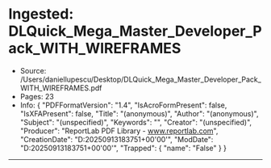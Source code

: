 # Ingested: DLQuick_Mega_Master_Developer_Pack_WITH_WIREFRAMES

- Source: /Users/daniellupescu/Desktop/DLQuick_Mega_Master_Developer_Pack_WITH_WIREFRAMES.pdf
- Pages: 23
- Info: {
  "PDFFormatVersion": "1.4",
  "IsAcroFormPresent": false,
  "IsXFAPresent": false,
  "Title": "(anonymous)",
  "Author": "(anonymous)",
  "Subject": "(unspecified)",
  "Keywords": "",
  "Creator": "(unspecified)",
  "Producer": "ReportLab PDF Library - www.reportlab.com",
  "CreationDate": "D:20250913183751+00'00'",
  "ModDate": "D:20250913183751+00'00'",
  "Trapped": {
    "name": "False"
  }
}

---


































































































































































